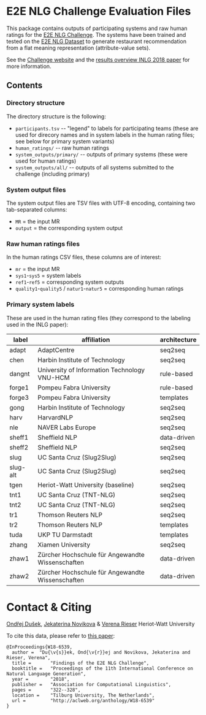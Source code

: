 E2E NLG Challenge Evaluation Files
==================================

This package contains outputs of participating systems and raw human ratings for the
[E2E NLG Challenge](http://www.macs.hw.ac.uk/InteractionLab/E2E/). The systems have
been trained and tested on the [E2E NLG Dataset](https://github.com/tuetschek/e2e-dataset) 
to generate restaurant recommendation from a flat meaning representation (attribute-value 
sets).

See the [Challenge website](http://www.macs.hw.ac.uk/InteractionLab/E2E/) and the
[results overview INLG 2018 paper](http://aclweb.org/anthology/W18-6539) for more
information.

Contents
--------

### Directory structure

The directory structure is the following:

- `participants.tsv` -- "legend" to labels for participating teams 
    (these are used for direcory names and in system labels in the human
    rating files; see below for primary system variants)
- `human_ratings/` -- raw human ratings
- `system_outputs/primary/` -- outputs of primary systems (these were
    used for human ratings)
- `system_outputs/all/` -- outputs of all systems submitted to the
    challenge (including primary)


### System output files

The system output files are TSV files with UTF-8 encoding, containing two tab-separated columns:
* `MR` = the input MR
* `output` = the corresponding system output


### Raw human ratings files

In the human ratings CSV files, these columns are of interest:
- `mr` = the input MR
- `sys1`-`sys5` = system labels
- `ref1`-`ref5` = corresponding system outputs
- `quality1`-`quality5` / `natur1`-`natur5` = corresponding human ratings


### Primary system labels


These are used in the human rating files (they correspond to the labeling used
in the INLG paper):

| label    | affiliation                                      | architecture |
|----------|--------------------------------------------------|--------------|
| adapt    | AdaptCentre                                      | seq2seq      |
| chen     | Harbin Institute of Technology                   | seq2seq      |
| dangnt   | University of Information Technology VNU-HCM     | rule-based   |
| forge1   | Pompeu Fabra University                          | rule-based   |
| forge3   | Pompeu Fabra University                          | templates    |
| gong     | Harbin Institute of Technology                   | seq2seq      |
| harv     | HarvardNLP                                       | seq2seq      |
| nle      | NAVER Labs Europe                                | seq2seq      |
| sheff1   | Sheffield NLP                                    | data-driven  |
| sheff2   | Sheffield NLP                                    | seq2seq      |
| slug     | UC Santa Cruz (Slug2Slug)                        | seq2seq      |
| slug-alt | UC Santa Cruz (Slug2Slug)                        | seq2seq      |
| tgen     | Heriot-Watt University (baseline)                | seq2seq      |
| tnt1     | UC Santa Cruz (TNT-NLG)                          | seq2seq      |
| tnt2     | UC Santa Cruz (TNT-NLG)                          | seq2seq      |
| tr1      | Thomson Reuters NLP                              | seq2seq      |
| tr2      | Thomson Reuters NLP                              | templates    |
| tuda     | UKP TU Darmstadt                                 | templates    |
| zhang    | Xiamen University                                | seq2seq      |
| zhaw1    | Zürcher Hochschule für Angewandte Wissenschaften | data-driven  |
| zhaw2    | Zürcher Hochschule für Angewandte Wissenschaften | data-driven  |


Contact & Citing
================

[Ondřej Dušek](http://github.com/tuetschek/), [Jekaterina Novikova](https://github.com/jeknov) & [Verena Rieser](https://github.com/verenarieser)
Heriot-Watt University

To cite this data, please refer to [this paper](http://aclweb.org/anthology/W18-6539):
```
@InProceedings{W18-6539,
  author = 	"Du{\v{s}}ek, Ond{\v{r}}ej and Novikova, Jekaterina and Rieser, Verena",
  title = 	    "Findings of the E2E NLG Challenge",
  booktitle = 	"Proceedings of the 11th International Conference on Natural Language Generation",
  year = 	    "2018",
  publisher = 	"Association for Computational Linguistics",
  pages = 	    "322--328",
  location = 	"Tilburg University, The Netherlands",
  url = 	    "http://aclweb.org/anthology/W18-6539"
}
```




